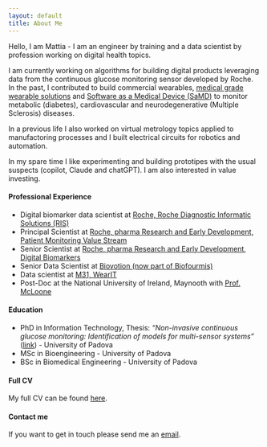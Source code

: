 ```yaml
---
layout: default
title: About Me
---
```


Hello, I am Mattia - I am an engineer by training and a data scientist by profession working on digital health topics. 

I am currently working on algorithms for building digital products leveraging data from the continuous glucose monitoring sensor developed by Roche. In the past, I contributed to build commercial wearables, [medical grade wearable solutions](https://pubmed.ncbi.nlm.nih.gov/34937478/) and [Software as a Medical Device (SaMD)](https://medically.roche.com/global/en/neuroscience/ectrims-2024/medical-material/ECTRIMS-2024-poster-rodrigues-smartphone-based-assessment-of-gait-pdf.html) to monitor metabolic (diabetes), cardiovascular and neurodegenerative (Multiple Sclerosis) diseases.

In a previous life I also worked on virtual metrology topics applied to manufactoring processes and I built electrical circuits for robotics and automation.

In my spare time I like experimenting and building prototipes with the usual suspects (copilot, Claude and chatGPT). I am also interested in value investing.

#### Professional Experience

- Digital biomarker data scientist at [Roche, Roche Diagnostic Informatic Solutions (RIS)](https://www.roche.com/media/releases/med-cor-2024-07-09)
- Principal Scientist at [Roche, pharma Research and Early Development, Patient Monitoring Value Stream](https://www.roche.com/about/priorities/personalised_healthcare/digital-biomarkers.htm)
- Senior Scientist at [Roche, pharma Research and Early Development, Digital Biomarkers](https://www.roche.com/about/priorities/personalised_healthcare/digital-biomarkers.htm)
- Senior Data Scientist at [Biovotion (now part of Biofourmis)](https://www.biofourmis.com/)
- Data scientist at [M31, WearIT](https://www.m31.com/)
- Post-Doc at the National University of Ireland, Maynooth with [Prof. McLoone](https://pure.qub.ac.uk/en/persons/se%C3%A1n-mcloone)


#### Education
- PhD in Information Technology, Thesis: _“Non-invasive continuous glucose monitoring: Identification of models for multi-sensor systems”_ ([link](http://paduaresearch.cab.unipd.it/5684/)) - University of Padova
- MSc in Bioengineering - University of Padova
- BSc in Biomedical Engineering - University of Padova

#### Full CV

My full CV can be found [here](/Mattia_Zanon_CV_.pdf).

#### Contact me

If you want to get in touch please send me an [email](mailto:zanon.mattia@gmail.com).